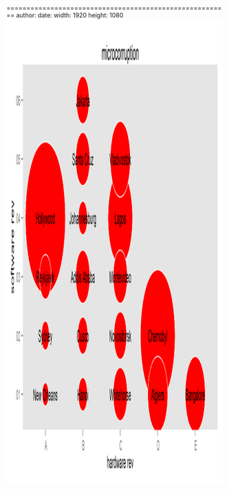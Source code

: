 ========================================================
author: 
date: 
width: 1920
height: 1080
<img src="microplot-figure/microplot-1.png" title="plot of chunk microplot" alt="plot of chunk microplot" width="1920px" height="1080px" />

